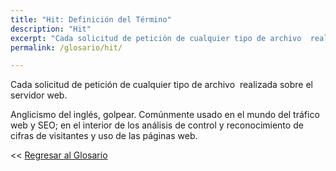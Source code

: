 ```yaml
---
title: "Hit: Definición del Término"
description: "Hit"
excerpt: "Cada solicitud de petición de cualquier tipo de archivo  realizada sobre el servidor web."
permalink: /glosario/hit/

---
```


Cada solicitud de petición de cualquier tipo de archivo  realizada sobre el servidor web.

Anglicismo del inglés, golpear. Comúnmente usado en el mundo del tráfico web y SEO; en el interior de los análisis de control y reconocimiento de cifras de visitantes y uso de las páginas web.

<< [Regresar al Glosario](/glosario/ "Regresar a la Página Principal del Glosario")